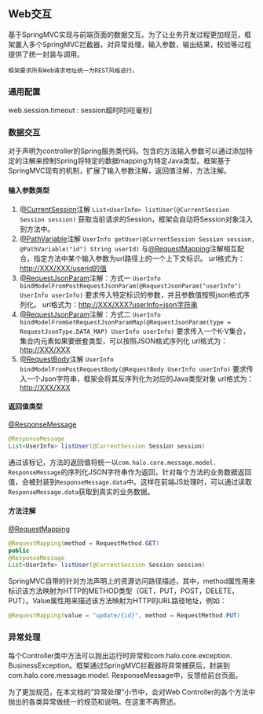 ## Web交互

基于SpringMVC实现与前端页面的数据交互。为了让业务开发过程更加规范，框架置入多个SpringMVC拦截器，对异常处理，输入参数，输出结果，校验等过程提供了统一封装与调用。

```
框架要求所有Web请求地址统一为REST风格进行。
```

### 通用配置

web.session.timeout : session超时时间\[毫秒\]

### 数据交互

对于声明为controller的Spring服务类代码。包含的方法输入参数可以通过添加特定的注解来控制Spring将特定的数据mapping为特定Java类型。框架基于SpringMVC现有的机制，扩展了输入参数注解，返回值注解，方法注解。

#### 输入参数类型

1. [@CurrentSession](http://localhost:3000/CurrentSession)注解
   `List<UserInfo> listUser(@CurrentSession Session session)`
   获取当前请求的Session，框架会自动将Session对象注入到方法中。
2. [@PathVariable](http://localhost:3000/PathVariable)注解
   `UserInfo getUser(@CurrentSession Session session, @PathVariable("id") String userId)`
   与[@RequestMapping](http://localhost:3000/RequestMapping)注解相互配合，指定方法中某个输入参数为url路径上的一个上下文标识。
   url格式为：[http://XXX/XXX/userid的值](http://xxx/XXX/userid%E7%9A%84%E5%80%BC)
3. [@RequestJsonParam](http://localhost:3000/RequestJsonParam)注解：方式一
   `UserInfo bindModelFromPostRequestJsonParam(@RequestJsonParam("userInfo") UserInfo userInfo)`
   要求传入特定标识的参数，并且参数值按照json格式序列化。
   url格式为：[http://XXX/XXX?userInfo=json字符串](http://xxx/XXX?userInfo=json%E5%AD%97%E7%AC%A6%E4%B8%B2)
4. [@RequestJsonParam](http://localhost:3000/RequestJsonParam)注解：方式二
   `UserInfo bindModelFromGetRequestJsonParamMap(@RequestJsonParam(type = RequestJsonType.DATA_MAP) UserInfo userInfo)`
   要求传入一个K-V集合，集合内元素如果要嵌套类型，可以按照JSON格式序列化
   url格式为：[http://XXX/XXX](http://xxx/XXX)
5. [@RequestBody](http://localhost:3000/RequestBody)注解
   `UserInfo bindModelFromPostRequestBody(@RequestBody UserInfo userInfo)`
   要求传入一个Json字符串，框架会将其反序列化为对应的Java类型对象
   url格式为：[http://XXX/XXX](http://xxx/XXX)

#### 返回值类型

[@ResponseMessage](http://localhost:3000/ResponseMessage)

```java
@ResponseMessage
List<UserInfo> listUser(@CurrentSession Session session)
```

通过该标记，方法的返回值将统一以`com.halo.core.message.model. ResponseMessage`的序列化JSON字符串作为返回，针对每个方法的业务数据返回值，会被封装到`ResponseMessage.data`中。这样在前端JS处理时，可以通过读取`ResponseMessage.data`获取到真实的业务数据。

#### 方法注解

[@RequestMapping](http://localhost:3000/RequestMapping)

```java
@RequestMapping(method = RequestMethod.GET)
public
@ResponseMessage
List<UserInfo> listUser(@CurrentSession Session session)
```

SpringMVC自带的针对方法声明上的资源访问路径描述，其中，method属性用来标识该方法映射为HTTP的METHOD类型（GET，PUT，POST，DELETE，PUT）。Value属性用来描述该方法映射为HTTP的URL路径地址，例如：

```java
@RequestMapping(value = "update/{id}", method = RequestMethod.PUT)
```

### 异常处理

每个Controller类中方法可以抛出运行时异常和com.halo.core.exception. BusinessException。框架通过SpringMVC拦截器将异常捕获后，封装到com.halo.core.message.model. ResponseMessage中，反馈给前台页面。

为了更加规范，在本文档的“异常处理”小节中，会对Web Controller的各个方法中抛出的各类异常做统一的规范和说明。在这里不再赘述。

